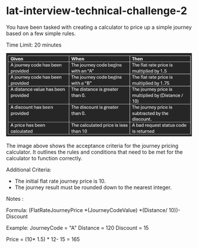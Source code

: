 # lat-interview-technical-challenge-2

You have been tasked with creating a calculator to price up a simple journey based on a
few simple rules.

Time Limit: 20 minutes


![Acceptance Criteria](ACs.jpg)

The image above shows the acceptance criteria for the journey pricing calculator. It outlines the rules and conditions that need to be met for the calculator to function correctly.

Additional Criteria:
 - The initial flat rate journey price is 10. 
 - The journey result must be rounded down to the nearest integer.

Notes : 

Formula:
(FlatRateJourneyPrice *(JourneyCodeValue) *(Distance/ 10))- Discount

Example:
JourneyCode = "A"
Distance = 120
Discount = 15

Price = (10* 1.5) * 12- 15 = 165